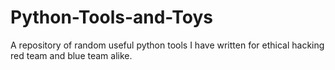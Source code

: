 # Python-Tools-and-Toys
A repository of random useful python tools I have written for ethical hacking red team and blue team alike.  
